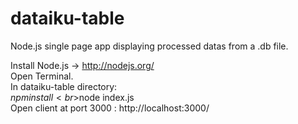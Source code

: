 # dataiku-table
Node.js single page app displaying processed datas from a .db file.

Install Node.js -> http://nodejs.org/
<br>Open Terminal.
<br>In dataiku-table directory:
<br>$npm install
<br>$node index.js
<br>Open client at port 3000 : http://localhost:3000/

